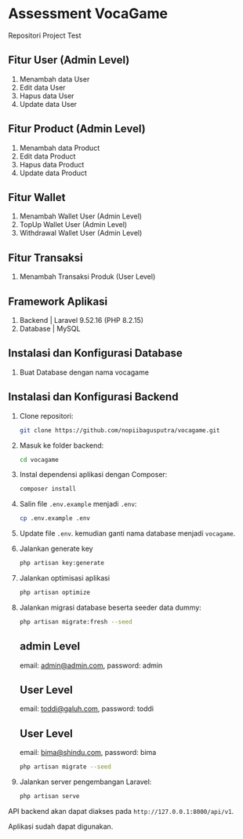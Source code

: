 # Assessment VocaGame

Repositori Project Test

## Fitur User (Admin Level)

1. Menambah data User
2. Edit data User
3. Hapus data User
4. Update data User

## Fitur Product (Admin Level)

1. Menambah data Product
2. Edit data Product
3. Hapus data Product
4. Update data Product

## Fitur Wallet

1. Menambah Wallet User (Admin Level)
2. TopUp Wallet User (Admin Level)
3. Withdrawal Wallet User (Admin Level)

## Fitur Transaksi

1. Menambah Transaksi Produk (User Level)

## Framework Aplikasi

1. Backend | Laravel 9.52.16 (PHP 8.2.15)
2. Database | MySQL

## Instalasi dan Konfigurasi Database

1. Buat Database dengan nama vocagame

## Instalasi dan Konfigurasi Backend

1. Clone repositori:

    ```bash
    git clone https://github.com/nopiibagusputra/vocagame.git
    ```

2. Masuk ke folder backend:

    ```bash
    cd vocagame
    ```

3. Instal dependensi aplikasi dengan Composer:

    ```bash
    composer install
    ```

4. Salin file `.env.example` menjadi `.env`:

    ```bash
    cp .env.example .env
    ```

5. Update file `.env`. kemudian ganti nama database menjadi `vocagame`.

6. Jalankan generate key

    ```bash
    php artisan key:generate
    ```

7. Jalankan optimisasi aplikasi

    ```bash
    php artisan optimize
    ```

8. Jalankan migrasi database beserta seeder data dummy:

    ```bash
    php artisan migrate:fresh --seed
    ```
   
    ## admin Level
    email: admin@admin.com,
    password: admin

    ## User Level
    email: toddi@galuh.com,
    password: toddi

    ## User Level
    email: bima@shindu.com,
    password: bima

    ```bash
    php artisan migrate --seed
    ```

10. Jalankan server pengembangan Laravel:

    ```bash
    php artisan serve
    ```

API backend akan dapat diakses pada `http://127.0.0.1:8000/api/v1`.

Aplikasi sudah dapat digunakan.

##
